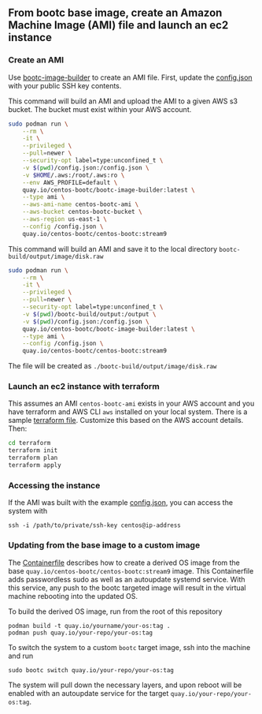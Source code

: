 ## From bootc base image, create an Amazon Machine Image (AMI)  file and launch an ec2 instance

### Create an AMI

Use [bootc-image-builder](https://github.com/osbuild/bootc-image-builder) to create an AMI file.
First, update the [config.json](./bootc-build/qcow2/config.json) with your public SSH key contents.

This command will build an AMI and upload the AMI to a given AWS s3 bucket. The bucket must exist within
your AWS account.

```bash
sudo podman run \
    --rm \
    -it \
    --privileged \
    --pull=newer \
    --security-opt label=type:unconfined_t \
    -v $(pwd)/config.json:/config.json \
    -v $HOME/.aws:/root/.aws:ro \
    --env AWS_PROFILE=default \
    quay.io/centos-bootc/bootc-image-builder:latest \
    --type ami \
    --aws-ami-name centos-bootc-ami \
    --aws-bucket centos-bootc-bucket \
    --aws-region us-east-1 \
    --config /config.json \
    quay.io/centos-bootc/centos-bootc:stream9
```

This command will build an AMI and save it to the local directory `bootc-build/output/image/disk.raw`

```bash
sudo podman run \
    --rm \
    -it \
    --privileged \
    --pull=newer \
    --security-opt label=type:unconfined_t \
    -v $(pwd)/bootc-build/output:/output \
    -v $(pwd)/config.json:/config.json \
    quay.io/centos-bootc/bootc-image-builder:latest \
    --type ami \
    --config /config.json \
    quay.io/centos-bootc/centos-bootc:stream9
```

The file will be created as `./bootc-build/output/image/disk.raw`

### Launch an ec2 instance with terraform

This assumes an AMI `centos-bootc-ami` exists in your AWS account and
you have terraform and AWS CLI `aws` installed on your local system.
There is a sample [terraform file](./terraform/main.tf). Customize this
based on the AWS account details. Then:

```bash
cd terraform
terraform init
terraform plan
terraform apply
```

### Accessing the instance

If the AMI was built with the example [config.json](./bootc-build/config.json), you can access the system with

```
ssh -i /path/to/private/ssh-key centos@ip-address
```

### Updating from the base image to a custom image

The [Containerfile](./Containerfile) describes how to create a derived OS image from the base `quay.io/centos-bootc/centos-bootc:stream9` image.
This Containerfile adds passwordless sudo as well as an autoupdate systemd service. With this service, any push to the bootc targeted image
will result in the virtual machine rebooting into the updated OS.

To build the derived OS image, run from the root of this repository

```
podman build -t quay.io/yourname/your-os:tag .
podman push quay.io/your-repo/your-os:tag
```

To switch the system to a custom `bootc` target image, ssh into the machine and run

```
sudo bootc switch quay.io/your-repo/your-os:tag
```

The system will pull down the necessary layers, and upon reboot will be enabled with an autoupdate service
for the target `quay.io/your-repo/your-os:tag`.
